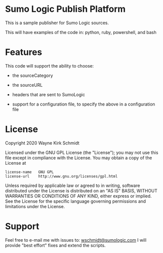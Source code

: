 Sumo Logic Publish Platform
===========================

This is a sample publisher for Sumo Logic sources.

This will have examples of the code in: python, ruby, powershell, and bash

Features
========

This code will support the ability to choose:

* the sourceCategory

* the sourceURL

* headers that are sent to SumoLogic

* support for a configuration file, to specify the above in a configuration file

License
=======

Copyright 2020 Wayne Kirk Schmidt

Licensed under the GNU GPL License (the "License");
you may not use this file except in compliance with the License.
You may obtain a copy of the License at

    license-name   GNU GPL
    license-url    http://www.gnu.org/licenses/gpl.html

Unless required by applicable law or agreed to in writing, software
distributed under the License is distributed on an "AS IS" BASIS,
WITHOUT WARRANTIES OR CONDITIONS OF ANY KIND, either express or implied.
See the License for the specific language governing permissions and
limitations under the License.

Support
=======

Feel free to e-mail me with issues to: wschmidt@sumologic.com
I will provide "best effort" fixes and extend the scripts.

